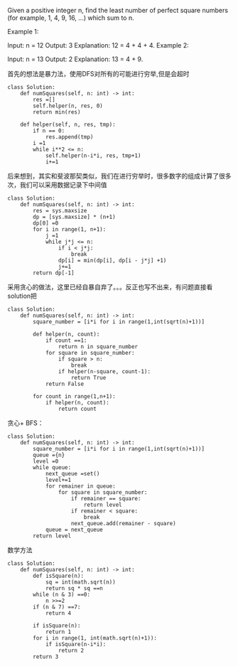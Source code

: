 Given a positive integer n, find the least number of perfect square numbers (for example, 1, 4, 9, 16, ...) which sum to n.

Example 1:

Input: n = 12
Output: 3 
Explanation: 12 = 4 + 4 + 4.
Example 2:

Input: n = 13
Output: 2
Explanation: 13 = 4 + 9.


首先的想法是暴力法，使用DFS对所有的可能进行穷举,但是会超时
```
class Solution:
    def numSquares(self, n: int) -> int:
        res =[]
        self.helper(n, res, 0)
        return min(res)
    
    def helper(self, n, res, tmp):
        if n == 0:
            res.append(tmp)
        i =1
        while i**2 <= n:
            self.helper(n-i*i, res, tmp+1)
            i+=1
```

后来想到，其实和斐波那契类似，我们在进行穷举时，很多数字的组成计算了很多次，我们可以采用数据记录下中间值  
```
class Solution:
    def numSquares(self, n: int) -> int:
        res = sys.maxsize
        dp = [sys.maxsize] * (n+1)
        dp[0] =0 
        for i in range(1, n+1):
            j =1
            while j*j <= n:
                if i < j*j:
                    break
                dp[i] = min(dp[i], dp[i - j*j] +1)
                j+=1
        return dp[-1]

```


采用贪心的做法，这里已经自暴自弃了。。。反正也写不出来，有问题直接看solution把
```
class Solution:
    def numSquares(self, n: int) -> int:
        square_number = [i*i for i in range(1,int(sqrt(n)+1))]
        
        def helper(n, count):
            if count ==1:
                return n in square_number
            for square in square_number:
                if square > n:
                    break
                if helper(n-square, count-1):
                    return True
            return False
        
        for count in range(1,n+1):
            if helper(n, count):
                return count
```


贪心+ BFS：
```
class Solution:
    def numSquares(self, n: int) -> int:
        square_number = [i*i for i in range(1,int(sqrt(n)+1))]
        queue ={n}
        level =0
        while queue:
            next_queue =set()
            level+=1
            for remainer in queue:
                for square in square_number:
                    if remainer == square:
                        return level
                    if remainer < square:
                        break
                    next_queue.add(remainer - square)
            queue = next_queue
        return level
```

数学方法
```
class Solution:
    def numSquares(self, n: int) -> int:
        def isSquare(n):
            sq = int(math.sqrt(n))
            return sq * sq ==n
        while (n & 3) ==0:
            n >>=2
        if (n & 7) ==7:
            return 4
        
        if isSquare(n):
            return 1
        for i in range(1, int(math.sqrt(n)+1)):
            if isSquare(n-i*i):
                return 2
        return 3
```
